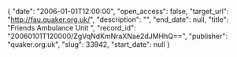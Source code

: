{
  "date": "2006-01-01T12:00:00", 
  "open_access": false, 
  "target_url": "http://fau.quaker.org.uk/", 
  "description": "", 
  "end_date": null, 
  "title": "Friends Ambulance Unit ", 
  "record_id": "20060101T120000/ZgVqNdKmNraXNae2dJMHhQ==", 
  "publisher": "quaker.org.uk", 
  "slug": 33942, 
  "start_date": null
}

